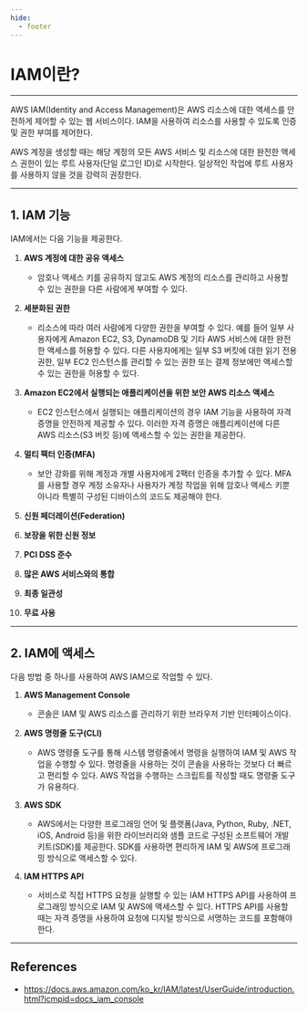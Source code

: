```yaml
---
hide:
  - footer
---
```


# IAM이란?

---

AWS IAM(Identity and Access Management)은 AWS 리소스에 대한 액세스를 안전하게 제어할 수 있는 웹 서비스이다. IAM을 사용하여 리소스를 사용할 수 있도록 인증 및 권한 부여를 제어한다.

AWS 계정을 생성할 때는 해당 계정의 모든 AWS 서비스 및 리소스에 대한 완전한 액세스 권한이 있는 루트 사용자(단일 로그인 ID)로 시작한다. 일상적인 작업에 루트 사용자를 사용하지 않을 것을 강력히 권장한다.

---

## 1. IAM 기능

IAM에서는 다음 기능을 제공한다.

1. **AWS 계정에 대한 공유 액세스**

    - 암호나 액세스 키를 공유하지 않고도 AWS 계정의 리소스를 관리하고 사용할 수 있는 권한을 다른 사람에게 부여할 수 있다.

2. **세분화된 권한**

    - 리소스에 따라 여러 사람에게 다양한 권한을 부여할 수 있다. 예를 들어 일부 사용자에게 Amazon EC2, S3, DynamoDB 및 기타 AWS 서비스에 대한 완전한 액세스를 허용할 수 있다. 다른 사용자에게는 일부 S3 버킷에 대한 읽기 전용 권한, 일부 EC2 인스턴스를 관리할 수 있는 권한 또는 결제 정보에만 액세스할 수 있는 권한을 허용할 수 있다.

3. **Amazon EC2에서 실행되는 애플리케이션을 위한 보안 AWS 리소스 액세스**

    - EC2 인스턴스에서 실행되는 애플리케이션의 경우 IAM 기능을 사용하여 자격 증명을 안전하게 제공할 수 있다. 이러한 자격 증명은 애플리케이션에 다른 AWS 리소스(S3 버킷 등)에 액세스할 수 있는 권한을 제공한다.

4. **멀티 팩터 인증(MFA)**

    - 보안 강화를 위해 계정과 개별 사용자에게 2팩터 인증을 추가할 수 있다. MFA를 사용할 경우 계정 소유자나 사용자가 계정 작업을 위해 암호나 액세스 키뿐 아니라 특별히 구성된 디바이스의 코드도 제공해야 한다.

5. **신원 페더레이션(Federation)**

6. **보장을 위한 신원 정보**

7. **PCI DSS 준수**

8. **많은 AWS 서비스와의 통합**

9. **최종 일관성**

10. **무료 사용**

---

## 2. IAM에 액세스

다음 방법 중 하나를 사용하여 AWS IAM으로 작업할 수 있다.

1. **AWS Management Console**

    - 콘솔은 IAM 및 AWS 리소스를 관리하기 위한 브라우저 기반 인터페이스이다.

2. **AWS 명령줄 도구(CLI)**

    - AWS 명령줄 도구를 통해 시스템 명령줄에서 명령을 실행하여 IAM 및 AWS 작업을 수행할 수 있다. 명령줄을 사용하는 것이 콘솔을 사용하는 것보다 더 빠르고 편리할 수 있다. AWS 작업을 수행하는 스크립트를 작성할 때도 명령줄 도구가 유용하다.

3. **AWS SDK**

    - AWS에서는 다양한 프로그래밍 언어 및 플랫폼(Java, Python, Ruby, .NET, iOS, Android 등)을 위한 라이브러리와 샘플 코드로 구성된 소프트웨어 개발 키트(SDK)를 제공한다. SDK를 사용하면 편리하게 IAM 및 AWS에 프로그래밍 방식으로 액세스할 수 있다.

4. **IAM HTTPS API**

    - 서비스로 직접 HTTPS 요청을 실행할 수 있는 IAM HTTPS API를 사용하여 프로그래밍 방식으로 IAM 및 AWS에 액세스할 수 있다. HTTPS API를 사용할 때는 자격 증명을 사용하여 요청에 디지털 방식으로 서명하는 코드를 포함해야 한다.

---

## References

- <https://docs.aws.amazon.com/ko_kr/IAM/latest/UserGuide/introduction.html?icmpid=docs_iam_console>
